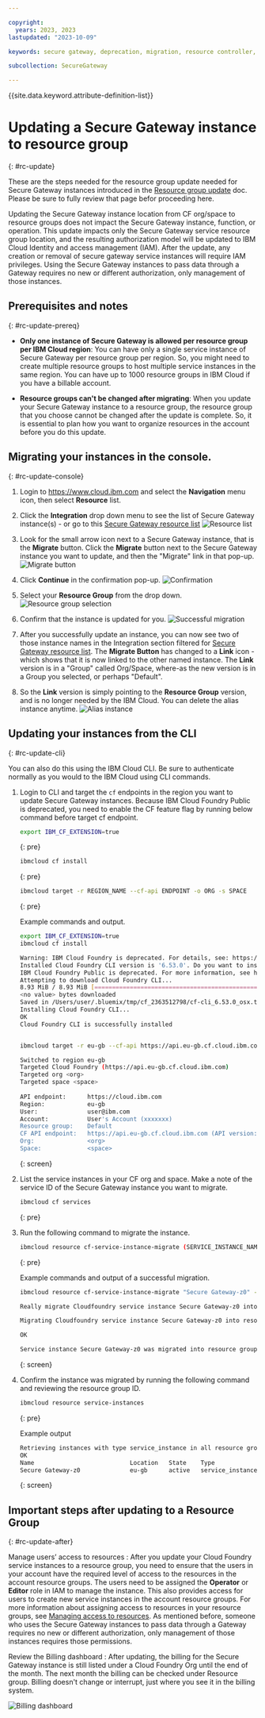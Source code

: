 ```yaml
---

copyright: 
  years: 2023, 2023
lastupdated: "2023-10-09"

keywords: secure gateway, deprecation, migration, resource controller, resource groups

subcollection: SecureGateway

---
```


{{site.data.keyword.attribute-definition-list}}


# Updating a Secure Gateway instance to resource group
{: #rc-update}



These are the steps needed for the resource group update needed for Secure Gateway instances introduced in the [Resource group update](/docs/SecureGateway?topic=SecureGateway-rc_resouce_groups) doc. Please be sure to fully review that page befor proceeding here.


Updating the Secure Gateway instance location from CF org/space to resource groups does not impact the Secure Gateway instance, function, or operation.
This update impacts only the Secure Gateway service resource group location, and the resulting authorization model will be updated to IBM Cloud Identity and access management (IAM). After the update, any creation or removal of secure gateway service instances will require IAM privileges. Using the Secure Gateway instances to pass data through a Gateway requires no new or different authorization, only management of those instances.


## Prerequisites and notes
{: #rc-update-prereq}

- **Only one instance of Secure Gateway is allowed per resource group per IBM Cloud region**: You can have only a single service instance of Secure Gateway per resource group per region. So, you might need to create multiple resource groups to host multiple service instances in the same region. You can have up to 1000 resource groups in IBM Cloud if you have a billable account.

- **Resource groups can't be changed after migrating**: When you update your Secure Gateway instance to a resource group, the resource group that you choose cannot be changed after the update is complete. So, it is essential to plan how you want to organize resources in the account before you do this update.

## Migrating your instances in the console.
{: #rc-update-console}


1. Login to https://www.cloud.ibm.com and select the **Navigation** menu icon, then select **Resource** list.

1. Click the **Integration** drop down menu to see the list of Secure Gateway instance(s) - or go to this [Secure Gateway resource list](https://cloud.ibm.com/resources?product=Secure%20Gateway)
    ![Resource list](./images/image2.png "Resource list")
1. Look for the small arrow icon next to a Secure Gateway instance, that is the **Migrate** button. Click the **Migrate** button next to the Secure Gateway instance you want to update, and then the "Migrate" link in that pop-up.
    ![Migrate button](./images/image4.png "Migrate button")
1. Click **Continue** in the confirmation pop-up.
    ![Confirmation](./images/image6.png "Confirmation")
1. Select your **Resource Group** from the drop down.
    ![Resource group selection](./images/image7.png "Resource group selection")
1. Confirm that the instance is updated for you.
    ![Successful migration](./images/image8.png "Successful migration")
1. After you successfully update an instance, you can now see two of those instance names in the Integration section filtered for [Secure Gateway resource list](https://cloud.ibm.com/resources?product=Secure%20Gateway). The **Migrate Button** has changed to a **Link** icon - which shows that it is now linked to the other named instance. The **Link** version is in a "Group" called Org/Space, where-as the new version is in a Group you selected, or perhaps "Default".
1. So the **Link** version is simply pointing to the **Resource Group** version, and is no longer needed by the IBM Cloud. You can delete the alias instance anytime.
    ![Alias instance](./images/image11.png "Alias instance")  


## Updating your instances from the CLI
{: #rc-update-cli}

You can also do this using the IBM Cloud CLI. Be sure to authenticate normally as you would to the IBM Cloud using CLI commands.

1. Login to CLI and target the `cf` endpoints in the region you want to update Secure Gateway instances. Because IBM Cloud Foundry Public is deprecated, you need to enable the CF feature flag by running below command before target cf endpoint. 

    ```sh
    export IBM_CF_EXTENSION=true
    ```
    {: pre}

    ```sh
    ibmcloud cf install
    ```
    {: pre}

    ```sh
    ibmcloud target -r REGION_NAME --cf-api ENDPOINT -o ORG -s SPACE
    ```
    {: pre}

    Example commands and output.

    ```sh
    export IBM_CF_EXTENSION=true
    ibmcloud cf install

    Warning: IBM Cloud Foundry is deprecated. For details, see: https://cloud.ibm.com/docs/cloud-foundry-public?topic=cloud-foundry-public-deprecation
    Installed Cloud Foundry CLI version is '6.53.0'. Do you want to install and use latest version? [y/N] > y
    IBM Cloud Foundry Public is deprecated. For more information, see http://ibm.biz/ibmcf-announce
    Attempting to download Cloud Foundry CLI...
    8.93 MiB / 8.93 MiB [==============================================] 100.00% 1s
    <no value> bytes downloaded
    Saved in /Users/user/.bluemix/tmp/cf_2363512798/cf-cli_6.53.0_osx.tgz
    Installing Cloud Foundry CLI...
    OK
    Cloud Foundry CLI is successfully installed


    ibmcloud target -r eu-gb --cf-api https://api.eu-gb.cf.cloud.ibm.com -o <org> -s <space>

    Switched to region eu-gb
    Targeted Cloud Foundry (https://api.eu-gb.cf.cloud.ibm.com)
    Targeted org <org>
    Targeted space <space>
                      
    API endpoint:      https://cloud.ibm.com
    Region:            eu-gb
    User:              user@ibm.com
    Account:           User's Account (xxxxxxx)
    Resource group:    Default
    CF API endpoint:   https://api.eu-gb.cf.cloud.ibm.com (API version: 2.205.0)
    Org:               <org>
    Space:             <space>
    ```
    {: screen}


1. List the service instances in your CF org and space. Make a note of the service ID of the Secure Gateway instance you want to migrate.

    ```sh
    ibmcloud cf services
    ```
    {: pre}

1. Run the following command to migrate the instance.
    ```sh
    ibmcloud resource cf-service-instance-migrate (SERVICE_INSTANCE_NAME | SERVICE_INSTANCE_ID) [--resource-group-name RESOURCE_GROUP_NAME | --resource-group-id RESOURCE_GROUP_ID] [-f, --force] [-q, --quiet]
    ```
    {: pre}

    Example commands and output of a successful migration.
    ```sh
    ibmcloud resource cf-service-instance-migrate "Secure Gateway-z0" --resource-group-name Default

    Really migrate Cloudfoundry service instance Secure Gateway-z0 into resource group Default?> y

    Migrating Cloudfoundry service instance Secure Gateway-z0 into resource group Default as user@ibm.com...

    OK
    
    Service instance Secure Gateway-z0 was migrated into resource group Default successfully
    ```
    {: screen}


1. Confirm the instance was migrated by running the following command and reviewing the resource group ID.
   
    ```sh
    ibmcloud resource service-instances
    ```
    {: pre}

    Example output

    ```sh
    Retrieving instances with type service_instance in all resource groups in all locations under account User’s Account as user@ibm.com...
    OK
    Name                           Location   State    Type               Resource Group ID
    Secure Gateway-z0              eu-gb      active   service_instance   1b32c7b28b1c4ff786cc5a74376bc757
    ```
    {: screen}



## Important steps after updating to a Resource Group
{: #rc-update-after}

Manage users’ access to resources
:   After you update your Cloud Foundry service instances to a resource group, you need to ensure that the users in your account have the required level of access to the resources in the account resource groups. The users need to be assigned the **Operator** or **Editor** role in IAM to manage the instance. This also provides access for users to create new service instances in the account resource groups. For more information about assigning access to resources in your resource groups, see [Managing access to resources](/docs/account?topic=account-assign-access-resources&interface=ui#assign-access-resources). As mentioned before, someone who uses the Secure Gateway instances to pass data through a Gateway requires no new or different authorization, only management of those instances requires those permissions.

Review the Billing dashboard
:   After updating, the billing for the Secure Gateway instance is still listed under a Cloud Foundry Org until the end of the month. The next month the billing can be checked under Resource group. Billing doesn't change or interrupt, just where you see it in the billing system.

![Billing dashboard](./images/image10.png "Billing dashboard") 


